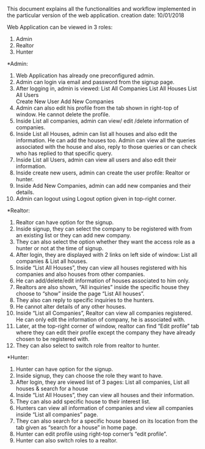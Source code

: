 This document explains all the functionalities and workflow implemented in the particular version of the web application. 
creation date: 10/01/2018
 
Web Application can be viewed in 3 roles:
1. Admin
2. Realtor
3. Hunter


*Admin:
1.	Web Application has already one preconfigured admin.
2.	Admin can login via email and password from the signup page.
3.	After logging in, admin is viewed:
	List All Companies 
	List All Houses 
	List All Users 	
	Create New User 
	Add New Companies 
4.	Admin can also edit his profile from the tab shown in right-top of window. He cannot delete the profile.
5.	Inside List all companies, admin can view/ edit /delete information of companies.
6.	Inside List all Houses, admin can list all houses and also edit the information. He can    add the houses too. Admin can view all the queries associated with the house and   also, reply to those queries or can check who has replied to that specific query.
7.	 Inside List all Users, admin can view all users and also edit their information.
8.	 Inside create new users, admin can create the user profile: Realtor or hunter.
9.	 Inside Add New Companies, admin can add new companies and their details.
10.	 Admin can logout using Logout option given in top-right corner.

*Realtor:
1.	Realtor can have option for the signup.
2.	Inside signup, they can select the company to be registered with from an existing list or they can add new company.
3.	They can also select the option whether they want the access role as a hunter or not at the time of signup.
4.	After login, they are displayed with 2 links on left side of window: List all companies & List all houses.
5.	Inside “List All Houses”, they can view all houses registered with his companies and also houses from other companies. 
6.	He can add/delete/edit information of houses associated to him only.
7.	Realtors are also shown, “All inquiries” inside the specific house they choose to “show” inside the page “List All    houses”.
8.	They also can reply to specific inquiries to the hunters.
9.	He cannot alter details of any other houses.
10.	Inside “List all Companies”, Realtor can view all companies registered. He can only edit the information of company, he is associated with.
11.	Later, at the top-right corner of window, realtor can find “Edit profile” tab where they can edit their profile except the company they have already chosen to be registered with.
12.	They can also select to switch role from realtor to hunter.

*Hunter:
1.	Hunter can have option for the signup.
2.	Inside signup, they can choose the role they want to have.
3.	After login, they are viewed list of 3 pages: List all companies, List all houses & search for a house
4.	Inside “List All Houses”, they can view all houses and their information.
5.	They can also add specific house to their interest list. 
6.	Hunters can view all information of companies and view all companies inside “List all companies” page.
7.	They can also search for a specific house based on its location from the tab given as “search for a house” in home page.
8.	Hunter can edit profile using right-top corner’s “edit profile”.
9.	Hunter can also switch roles to a realtor.




